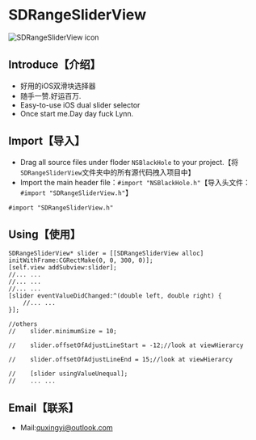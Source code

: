 # SDRangeSliderView
![SDRangeSliderView icon](https://raw.githubusercontent.com/qddnovo/SDRangeSliderView/master/SDRangeSliderView/title.png)

## Introduce【介绍】
* 好用的iOS双滑块选择器
* 随手一赞.好运百万.
* Easy-to-use iOS dual slider selector
* Once start me.Day day fuck Lynn.

## Import【导入】
- Drag all source files under floder `NSBlackHole` to your project.【将`SDRangeSliderView`文件夹中的所有源代码拽入项目中】
- Import the main header file：`#import "NSBlackHole.h"`【导入头文件：`#import "SDRangeSliderView.h"`】
```objc
#import "SDRangeSliderView.h"
```
## Using【使用】
```objc
SDRangeSliderView* slider = [[SDRangeSliderView alloc] initWithFrame:CGRectMake(0, 0, 300, 0)];
[self.view addSubview:slider];
//... ...
//... ...
//... ...
[slider eventValueDidChanged:^(double left, double right) {
    //... ...
}];

//others
//    slider.minimumSize = 10;

//    slider.offsetOfAdjustLineStart = -12;//look at viewHierarcy

//    slider.offsetOfAdjustLineEnd = 15;//look at viewHierarcy

//    [slider usingValueUnequal];
//    ... ...
```
## Email【联系】
- Mail:quxingyi@outlook.com

